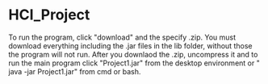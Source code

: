 # HCI_Project

To run the program, click "download" and the specify .zip. You must download everything including the .jar files in the lib folder, without those the program will not run. After you downlaod the .zip, uncompress it and to run the main program click "Project1.jar" from the desktop environment or " java -jar Project1.jar" from cmd or bash. 
